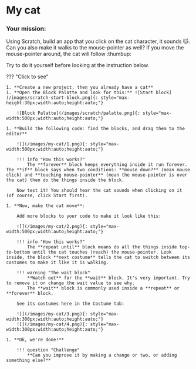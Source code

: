 # My cat

### Your mission:
Using Scratch, build an app that you click on the cat character, it sounds :cat:. 
Can you also make it walks to the mouse-pointer as well? 
If you move the mouse-pointer around, the cat will follow :thumbup:

Try to do it yourself before looking at the instruction below.

??? "Click to see"

    1. **Create a new project, then you already have a cat**
    1. **Open the Block Palatte and look for this:** ![Start block](/images/scratch-start-block.png){: style="max-height:30px;width:auto;height:auto;"}
        
        ![Block Palatte](/images/scratch/palatte.png){: style="max-width:500px;width:auto;height:auto;"}

    1. **Build the following code: find the blocks, and drag them to the editor**

        ![](/images/my-cat/1.png){: style="max-width:500px;width:auto;height:auto;"}

        !!! info "How this works?"
            The **forever** block keeps everything inside it run forever. The **if** block says when two conditions: **mouse down?** (mean mouse click) and **touching mouse-pointer** (mean the mouse-pointer is over the cat) then do the things inside the block.

        Now test it! You should hear the cat sounds when clicking on it (of course, click Start first).

    1. **Now, make the cat move**:

        Add more blocks to your code to make it look like this:

        ![](/images/my-cat/2.png){: style="max-width:500px;width:auto;height:auto;"}

        !!! info "How this works?" 
            The **repeat until** block means do all the things inside top-to-bottom until the cat touches (reach) the mouse-pointer. Look inside, the block **next costume** tells the cat to switch between its costumes to make it like it is walking. 
        
        !!! warning "The wait block"
            **Watch out** for the **wait** block. It's very important. Try to remove it or change the wait value to see why.
            The **wait** block is commonly used inside a **repeat** or **forever** block.
        
        See its costumes here in the Costume tab:

        ![](/images/my-cat/3.png){: style="max-width:300px;width:auto;height:auto;"}
        ![](/images/my-cat/4.png){: style="max-width:300px;width:auto;height:auto;"}

    1. **Ok, we're done!**

        !!! question "Challenge"
            **Can you improve it by making a change or two, or adding something else?** 

